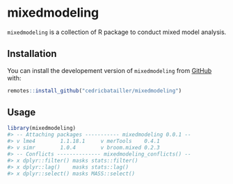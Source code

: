 
<!-- README.md is generated from README.Rmd. Please edit that file -->

# mixedmodeling

`mixedmodeling` is a collection of R package to conduct mixed model
analysis.

## Installation

You can install the developement version of `mixedmodeling` from
[GitHub](https://github.com/) with:

``` r
remotes::install_github("cedricbatailler/mixedmodeling")
```

## Usage

``` r
library(mixedmodeling)
#> -- Attaching packages ----------- mixedmodeling 0.0.1 --
#> v lme4        1.1.18.1     v merTools    0.4.1   
#> v simr        1.0.4        v broom.mixed 0.2.3
#> -- Conflicts -------------- mixedmodeling_conflicts() --
#> x dplyr::filter() masks stats::filter()
#> x dplyr::lag()    masks stats::lag()
#> x dplyr::select() masks MASS::select()
```
